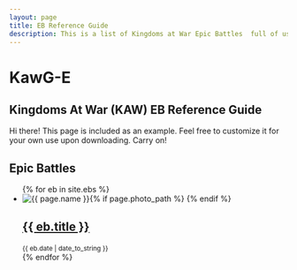 ```yaml
---
layout: page
title: EB Reference Guide
description: This is a list of Kingdoms at War Epic Battles  full of usefule tips and instructions on how to beat them.
---
```

# KawG-E
## Kingdoms At War (KAW) EB Reference Guide

<p class="message">
    Hi there! This page is included as an example. Feel free to customize it for your own use upon downloading. Carry on!
</p>

<div class="related">
    <h2>Epic Battles</h2>
    <ul class="related-posts">
        {% for eb in site.ebs %}
        <li>
        {% if page.photo_path %}
        <img src="{{ page.photo_path }}" alt="{{ page.name }}" style="float:left">
        {% endif %}
            <h2 style="float:left">
                <a href="{{ site.baseurl }}{{ eb.url }}">
                  {{ eb.title }}
                  </a>
            </h2>
            <br style="clear:both" />
       <small>{{ eb.date | date_to_string }}</small>
        </li>
        {% endfor %}
    </ul>
</div>



